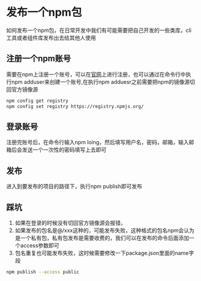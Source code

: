 # 发布一个npm包
如何发布一个npm包，在日常开发中我们有可能需要把自己开发的一些类库，cli工具或者组件库发布出去给其他人使用

## 注册一个npm账号
需要在npm上注册一个账号，可以在[官网](https://www.npmjs.com/)上进行注册，也可以通过在命令行中执行npm adduser来创建一个账号,在执行npm adduesr之前需要把npm的镜像源切回官方镜像源
```bash
npm config get registry
npm config set registry https://registry.npmjs.org/ 
```

## 登录账号
注册完账号后，在命令行输入npm loing，然后填写用户名，密码，邮箱，输入邮箱后会发送一个一次性的密码填写上去即可

## 发布
进入到要发布的项目的路径下，执行npm publish即可发布

## 踩坑
1. 如果在登录的时候没有切回官方镜像源会报错，
2. 如果发布的包名是@<scope>/xxx这种的，可能发布失败，这种格式的包名npm会认为是一个私有包，私有包发布是需要收费的，我们可以在发布的命令后面添加一个access参数即可
3. 包名重复也可能发布失败，这时候需要修改一下package.json里面的name字段
```bash
npm publish --access public

```